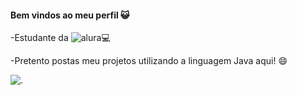 #### Bem vindos ao meu perfil 😺

-Estudante da ![alura](https://www.alura.com.br)💻

-Pretento postas meu projetos utilizando a linguagem Java aqui! 😄

![.](https://tenor.com/view/chainsaw-man-csm-power-power-chainsaw-man-anime-gif-27709779)
